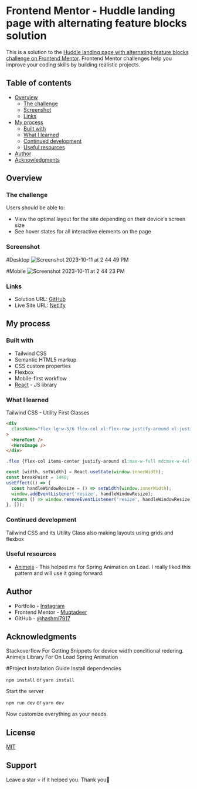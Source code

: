 # Frontend Mentor - Huddle landing page with alternating feature blocks solution

This is a solution to the [Huddle landing page with alternating feature blocks challenge on Frontend Mentor](https://www.frontendmentor.io/challenges/huddle-landing-page-with-alternating-feature-blocks-5ca5f5981e82137ec91a5100). Frontend Mentor challenges help you improve your coding skills by building realistic projects.

## Table of contents

- [Overview](#overview)
  - [The challenge](#the-challenge)
  - [Screenshot](#screenshot)
  - [Links](#links)
- [My process](#my-process)
  - [Built with](#built-with)
  - [What I learned](#what-i-learned)
  - [Continued development](#continued-development)
  - [Useful resources](#useful-resources)
- [Author](#author)
- [Acknowledgments](#acknowledgments)

## Overview

### The challenge

Users should be able to:

- View the optimal layout for the site depending on their device's screen size
- See hover states for all interactive elements on the page

### Screenshot

#Desktop
![Screenshot 2023-10-11 at 2 44 49 PM](https://github.com/hashmi7917/tailwindcss-huddle-page/assets/38833326/6203170c-f282-4812-a0e2-b8dbf9d2ac38)

#Mobile
![Screenshot 2023-10-11 at 2 44 23 PM](https://github.com/hashmi7917/tailwindcss-huddle-page/assets/38833326/48a2021e-c7a3-4a20-8aac-d00dedd7748a)

### Links

- Solution URL: [GitHub](https://github.com/hashmi7917/tailwindcss-huddle-page)
- Live Site URL: [Netlify](https://huddle-landing-page-tailwind-css.netlify.app/)

## My process

### Built with

- Tailwind CSS
- Semantic HTML5 markup
- CSS custom properties
- Flexbox
- Mobile-first workflow
- [React](https://reactjs.org/) - JS library

### What I learned

Tailwind CSS - Utility First Classes

```html
<div
  className="flex lg:w-5/6 flex-col xl:flex-row justify-around xl:justify-evenly xl:items-center h-full px-4 xl:px-12 xl:py-8"
>
  <HeroText />
  <HeroImage />
</div>
```

```css
.flex {flex-col items-center justify-around xl:max-w-full md:max-w-4xl max-w-md h-full bg-primary-verypalecyan}
```

```js
const [width, setWidth] = React.useState(window.innerWidth);
const breakPoint = 1440;
useEffect(() => {
  const handleWindowResize = () => setWidth(window.innerWidth);
  window.addEventListener('resize', handleWindowResize);
  return () => window.removeEventListener('resize', handleWindowResize);
}, []);
```

### Continued development

Tailwind CSS and its Utility Class also making layouts using grids and flexbox

### Useful resources

- [Animejs](https://www.npmjs.com/package/react-anime) - This helped me for Spring Animation on Load. I really liked this pattern and will use it going forward.

## Author

- Portfolio - [Instagram](https://instagram.com/hashmi.developer)
- Frontend Mentor - [Muqtadeer](https://www.frontendmentor.io/profile/hashmi7917)
- GitHub - [@hashmi7917](https://github.com/hashmi7917)

## Acknowledgments

Stackoverflow For Getting Snippets for device width conditional redering.
Animejs Library For On Load Spring Animation

#Project Installation Guide
Install dependencies

`npm install` or `yarn install`

Start the server

`npm run dev` or `yarn dev`

Now customize everything as your needs.

## License

[MIT](https://choosealicense.com/licenses/mit/)

## Support

Leave a star ⭐ if it helped you. Thank you💖
